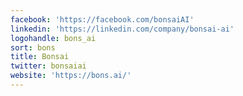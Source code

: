 ```yaml
---
facebook: 'https://facebook.com/bonsaiAI'
linkedin: 'https://linkedin.com/company/bonsai-ai'
logohandle: bons_ai
sort: bons
title: Bonsai
twitter: bonsaiai
website: 'https://bons.ai/'
---
```


